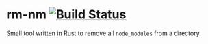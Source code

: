 # rm-nm [![Build Status](https://travis-ci.org/aleics/rm-nm.svg?branch=master)](https://travis-ci.org/aleics/rm-nm)
Small tool written in Rust to remove all `node_modules` from a directory.
